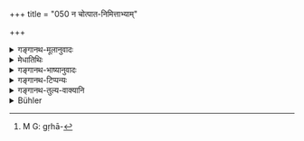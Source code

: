 +++
title = "050 न चोत्पात-निमित्ताभ्याम्"

+++

<details><summary>गङ्गानथ-मूलानुवादः</summary>

He shall never obtain alms either by means of prodigies and portents, or by means of the science of astrology and palmistry, or by means of counsel and discussion.—(50)
</details>

<details><summary>मेधातिथिः</summary>

**उत्पाता** दिव्यान्तरिक्षभौमा उपरागग्रहोदयकेतूदयदिग्दाहावनिचलनादयः, तत्फलं न कथयेद् भिक्षालिप्सया । **निमित्तं** गृहदौस्थित्यादि[^१८] । **नक्षत्रविद्या** अद्य कृत्तिकाकर्मण्यायात्रानक्षत्रम् इत्यादि । **अङ्गविद्या** हस्तलेख्यादिलक्षणम् । **अनुशासनं** राज्ञस् तत्प्रकृतीनाम्- एवं युक्तं वर्तितुम्, एतेन संधिर् अनेन विग्रहः, इदं त्वया किम् इति कृतम्, इदं किं न करोषीति । **वादो** ऽभिमानहेतुकः शास्त्रार्थविप्रतिपत्तौ साधनदूषणाद्युपन्यासः ॥ ६.५० ॥


[^१८]:
     M G: gṛhā-
</details>

<details><summary>गङ्गानथ-भाष्यानुवादः</summary>

‘*Prodigies*’—appearing in the heaven, in the atmosphere and on the earth, *e.g*., eclipess, the appearance of particular planets, the appearance of a comet, reddening of the atmosphere, earthquake and so forth. The man shall not go about describing the probable effects of these, for the purpose of obtaining alms.

‘*Portents*’—the evil effects of planetary aspects.

‘*Science of astrology*’— the science which enables one to say—‘To-day the moon is in the asterism of *Kṛttikā*, which is fit for starting on a journey and so forth.

‘*Science of palmistry*’— which describes the effect of marks in the palms and other parts of the body.

‘*Counsel*’— offering advice to the King and his subjects,—in such form as ‘It is right to act in this manner,—make peace with this King—declare war with that—why did you do this?—why don’t you do this?’

‘*Discussion*’— the urging of arguments in sheer arrogance, for and against certain doctrines in regard to which there is difference of opinion.—(50)
</details>

<details><summary>गङ्गानथ-टिप्पन्यः</summary>

‘*Nakṣatrāṅgavidyā*’—‘Astrology and Palmistry’ (Medhātithi and
Kullūka);—‘Astrology and the Science of Grammar and other Vedic
Subsidiaries’ (Nārāyaṇa);—‘Astrology’ (Govindarāja).

‘*Anuśāsana*’—‘Offering advice’ (Medhātithi, Govindarāja, Kullūka, and
Rāghavānanda);—‘teaching of the Veda’ (Nārāyaṇa and Nandana).

‘*Vāda*’—‘Disputation’ (Medhātithi and Nārāyaṇa);—Exposition of the
Śāstras’ (Govindarāja and Kullūka);—‘Science of Dialectics’ (Nandana and
Rāghavānanda).

Buhler remarks—“This verse is historically important, as it shows that
in ancient as in modern times, ascetics followed worldly pursuits and
were the teachers and advisers of the people”.

This verse is quoted in *Yatidharmasaṅgraha* (p. 86).
</details>

<details><summary>गङ्गानथ-तुल्य-वाक्यानि</summary>

*Vaśiṣṭha* (10.21).—‘Neither by explaining prodigies and omens, nor by
skill in astrology and palmistry, nor by casuistry and expositions,
shall he ever seek to obtain alms.’
</details>

<details><summary>Bühler</summary>

050	Neither by (explaining) prodigies and omens, nor by skill in astrology and palmistry, nor by giving advice and by the exposition (of the Sastras), let him ever seek to obtain alms.
</details>
